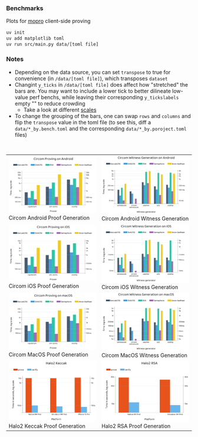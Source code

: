 ### Benchmarks

Plots for [mopro](https://zkmopro.org/docs/performance) client-side proving

```
uv init
uv add matplotlib toml
uv run src/main.py data/[toml file]
```

### Notes
- Depending on the data source, you can set `transpose` to true for convenience (in `/data/[toml file]`), which transposes `dataset`
- Changint `y_ticks` in `/data/[toml file]` does affect how "stretched" the bars are. You may want to include a lower tick to better dilineate low-value perf benchs, while leaving their corresponding `y_tickslabels` empty "" to reduce crowding
  - Take a look at different [scales](/scale) 
- To change the grouping of the bars, one can swap `rows` and `columns` and flip the `transpose` value in the toml file (to see this, diff a `data/*_by.bench.toml` and the corresponding `data/*_by.poroject.toml` files)

<br>

<table>
  <tr>
    <td><img src="plots/circom.android.proof.gen_by.bench.png" width="400"><br>Circom Android Proof Generation</td>
    <td><img src="plots/circom.android.wit.gen_by.bench.png" width="400"><br>Circom Android Witness Generation</td>
  </tr>
  <tr>
    <td><img src="plots/circom.ios.proof.gen_by.bench.png" width="400"><br>Circom iOS Proof Generation</td>
    <td><img src="plots/circom.ios.wit.gen_by.bench.png" width="400"><br>Circom iOS Witness Generation</td>
  </tr>
  <tr>
    <td><img src="plots/circom.macos.proof.gen_by.bench.png" width="400"><br>Circom MacOS Proof Generation</td>
    <td><img src="plots/circom.macos.wit.gen_by.bench.png" width="400"><br>Circom MacOS Witness Generation</td>
  </tr>
  <tr>
    <td><img src="plots/halo2.keccak.proof.gen.png" width="400"><br>Halo2 Keccak Proof Generation</td>
    <td><img src="plots/halo2.rsa.proof.gen.png" width="400"><br>Halo2 RSA Proof Generation</td>
  </tr>
</table>

